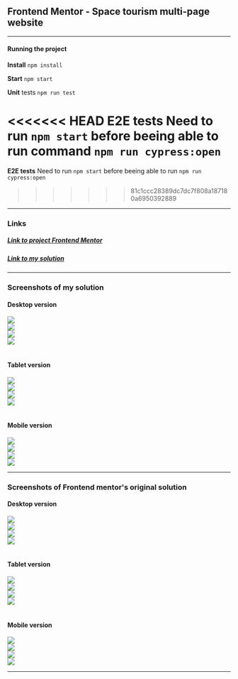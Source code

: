 ## Frontend Mentor - Space tourism multi-page website

---

#### Running the project

**Install** `npm install`

**Start** `npm start`

**Unit** tests `npm run test`

<<<<<<< HEAD
**E2E tests** Need to run `npm start` before beeing able to run command `npm run cypress:open`
=======
**E2E tests** Need to run `npm start` before beeing able to run  `npm run cypress:open`
>>>>>>> 81c1ccc28389dc7dc7f808a187180a6950392889

---

### Links

##### [Link to project Frontend Mentor](https://www.frontendmentor.io/challenges/space-tourism-multipage-website-gRWj1URZ3)

<!-- prettier-ignore -->
##### [Link to my solution](https://holmar-space-tourism.netlify.app/)

---

### Screenshots of my solution

#### Desktop version

<img src="./src/assets/design/mine/desktop-home.jpg" />
<br>
<img src="./src/assets/design/mine/desktop-dest.jpg"/>
<br>
<img src="./src/assets/design/mine/desktop-crew.jpg"/>
<br>
<img src="./src/assets/design/mine/desktop-tech.jpg"/>
<br><br>

#### Tablet version

<img src="./src/assets/design/mine/tablet-home.jpg" />
<br>
<img src="./src/assets/design/mine/tablet-dest.jpg"/>
<br>
<img src="./src/assets/design/mine/tablet-crew.jpg"/>
<br>
<img src="./src/assets/design/mine/tablet-tech.jpg"/>
<br><br>

#### Mobile version

<img src="./src/assets/design/mine/mobile-home.jpg" />
<br>
<img src="./src/assets/design/mine/mobile-dest.jpg"/>
<br>
<img src="./src/assets/design/mine/mobile-crew.jpg"/>
<br>
<img src="./src/assets/design/mine/mobile-tech.jpg"/>

---

### Screenshots of Frontend mentor's original solution

#### Desktop version

<img src="./src/assets/design/or/Desktop-Home.jpg" />
<br>
<img src="./src/assets/design/or/Desktop-Destination.png"/>
<br>
<img src="./src/assets/design/or/Desktop-Crew.png"/>
<br>
<img src="./src/assets/design/or/Desktop-Technology.png"/>
<br><br>

#### Tablet version

<img src="./src/assets/design/or/Tablet-Home.png" />
<br>
<img src="./src/assets/design/or/Tablet-Destination.png"/>
<br>
<img src="./src/assets/design/or/Tablet-Crew.jpg"/>
<br>
<img src="./src/assets/design/or/Tablet-Technology.jpg"/>
<br><br>

#### Mobile version

<img src="./src/assets/design/or/Mobile-Home.png" />
<br>
<img src="./src/assets/design/or/Mobile-Destination.jpg"/>
<br>
<img src="./src/assets/design/or/Mobile-Crew.jpg"/>
<br>
<img src="./src/assets/design/or/Mobile-Technology.jpg"/>

---
